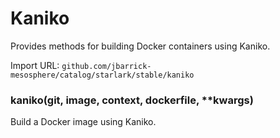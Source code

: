 
# Kaniko

Provides methods for building Docker containers using Kaniko.

Import URL: `github.com/jbarrick-mesosphere/catalog/starlark/stable/kaniko`

### kaniko(git, image, context, dockerfile, **kwargs)


Build a Docker image using Kaniko.



